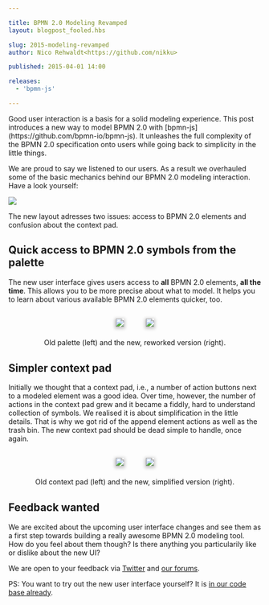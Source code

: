 ```yaml
---

title: BPMN 2.0 Modeling Revamped
layout: blogpost_fooled.hbs

slug: 2015-modeling-revamped
author: Nico Rehwaldt<https://github.com/nikku>

published: 2015-04-01 14:00

releases:
  - 'bpmn-js'

---
```


<p class="introduction">
  Good user interaction is a basis for a solid modeling experience. This post introduces a new way to model BPMN 2.0 with [bpmn-js](https://github.com/bpmn-io/bpmn-js). It unleashes the full complexity of the BPMN 2.0 specification onto users while going back to simplicity in the little things.
</p>

<!-- continue -->


We are proud to say we listened to our users. As a result we overhauled some of the basic mechanics behind our BPMN 2.0 modeling interaction. Have a look yourself:

<div class="figure">
  <img  src="{{ assets }}/attachments/blog/2015/005-new-modeling.gif">
</div>

The new layout adresses two issues: access to BPMN 2.0 elements and confusion about the context pad.


## Quick access to BPMN 2.0 symbols from the palette

The new user interface gives users access to __all__ BPMN 2.0 elements, __all the time__. This allows you to be more precise about what to model. It helps you to learn about various available BPMN 2.0 elements quicker, too.


<div style="margin: 30px 10px; text-align: center">

  <div>
    <img style="box-shadow: 0px 2px 6px 2px #C2C2C2; max-width: 90%; margin: 0 20px;" src="{{ assets }}/attachments/blog/2015/005-palette-old.png">
    <img style="box-shadow: 0px 2px 6px 2px #C2C2C2; max-width: 90%; margin: 0 20px;" src="{{ assets }}/attachments/blog/2015/005-palette-new.png">
  </div>

  <p style="margin-top: 20px">
    Old palette (left) and the new, reworked version (right).
  </p>
</div>


## Simpler context pad

Initially we thought that a context pad, i.e., a number of action buttons next to a modeled element was a good idea.
Over time, however, the number of actions in the context pad grew and it became a fiddly, hard to understand collection of symbols.
We realised it is about simplification in the little details. That is why we got rid of the append element actions as well as the trash bin. The new context pad should be dead simple to handle, once again.

<div style="margin: 30px 10px; text-align: center">

  <div>
    <img style="box-shadow: 0px 2px 6px 2px #C2C2C2; max-width: 90%; margin: 0 20px;" src="{{ assets }}/attachments/blog/2015/005-context-pad-old.png">
    <img style="box-shadow: 0px 2px 6px 2px #C2C2C2; max-width: 90%; margin: 0 20px;" src="{{ assets }}/attachments/blog/2015/005-context-pad-new.png">
  </div>

  <p style="margin-top: 20px">
    Old context pad (left) and the new, simplified version (right).
  </p>
</div>


## Feedback wanted

We are excited about the upcoming user interface changes and see them as a first step towards building a really awesome BPMN 2.0 modeling tool. How do you feel about them though? Is there anything you particularily like or dislike about the new UI?

We are open to your feedback via [Twitter](https://twitter.com/bpmn_io) and [our forums](https://forum.bpmn.io).


PS: You want to try out the new user interface yourself? It is [in our code base already](https://github.com/bpmn-io/bpmn-js/tree/new-ui).